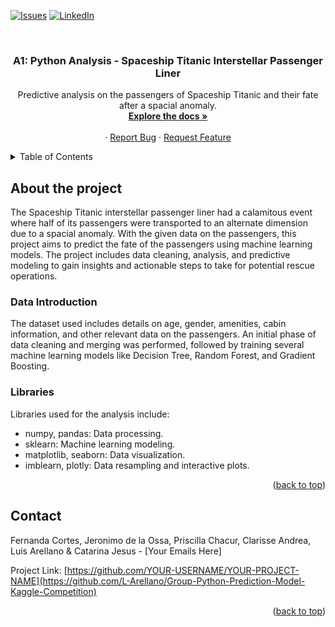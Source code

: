 <div id="top"></div>

[![Issues][issues-shield]][issues-url]
[![LinkedIn][linkedin-shield]][linkedin-url]

<br />
<div align="center">
  <a href="https://github.com/L-Arellano/Group-Python-Prediction-Model-Kaggle-Competition">
    <!-- You can insert your project logo here if you have one -->
  </a>

<h3 align="center">A1: Python Analysis - Spaceship Titanic Interstellar Passenger Liner</h3>

  <p align="center">
    Predictive analysis on the passengers of Spaceship Titanic and their fate after a spacial anomaly.
    <br />
    <a href="https://github.com/L-Arellano/Group-Python-Prediction-Model-Kaggle-Competition"><strong>Explore the docs »</strong></a>
    <br />
    <br />
    ·
    <a href="https://github.com/L-Arellano/Group-Python-Prediction-Model-Kaggle-Competition/issues">Report Bug</a>
    ·
    <a href="https://github.com/L-Arellano/Group-Python-Prediction-Model-Kaggle-Competition/issues">Request Feature</a>
  </p>
</div>

<!-- TABLE OF CONTENTS -->
<details>
  <summary>Table of Contents</summary>
  <ol>
    <li>
      <a href="#about-the-project">About The Project</a>
      <ul>
        <li><a href="#data-introduction">Data Introduction</a></li>
        <li><a href="#libraries">Libraries</a></li>
      </ul>
    </li>
    <li><a href="#contact">Contact</a></li>
  </ol>
</details>

<!-- ABOUT THE PROJECT -->
## About the project

The Spaceship Titanic interstellar passenger liner had a calamitous event where half of its passengers were transported to an alternate dimension due to a spacial anomaly. With the given data on the passengers, this project aims to predict the fate of the passengers using machine learning models. The project includes data cleaning, analysis, and predictive modeling to gain insights and actionable steps to take for potential rescue operations.

### Data Introduction

The dataset used includes details on age, gender, amenities, cabin information, and other relevant data on the passengers. An initial phase of data cleaning and merging was performed, followed by training several machine learning models like Decision Tree, Random Forest, and Gradient Boosting.

### Libraries

Libraries used for the analysis include:

- numpy, pandas: Data processing.
- sklearn: Machine learning modeling.
- matplotlib, seaborn: Data visualization.
- imblearn, plotly: Data resampling and interactive plots.

<p align="right">(<a href="#top">back to top</a>)</p>

<!-- CONTACT -->
## Contact

Fernanda Cortes, Jeronimo de la Ossa, Priscilla Chacur, Clarisse Andrea, Luis Arellano & Catarina Jesus - [Your Emails Here]

Project Link: [https://github.com/YOUR-USERNAME/YOUR-PROJECT-NAME](https://github.com/L-Arellano/Group-Python-Prediction-Model-Kaggle-Competition)

<p align="right">(<a href="#top">back to top</a>)</p>

<!-- MARKDOWN LINKS & IMAGES -->
[issues-shield]: https://img.shields.io/github/issues/L-Arellano/Group-Python-Prediction-Model-Kaggle-Competition.svg?style=for-the-badge
[issues-url]: https://github.com/L-Arellano/Group-Python-Prediction-Model-Kaggle-Competition/issues
[linkedin-shield]: https://img.shields.io/badge/-LinkedIn-black.svg?style=for-the-badge&logo=linkedin&colorB=555
[linkedin-url]: https://linkedin.com/in/luis-arellano-a312631bb/
